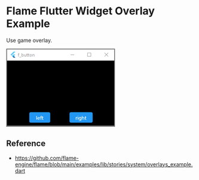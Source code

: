 # Flame Flutter Widget Overlay Example

Use game overlay.

![screenshot](readme_assets/screenshot.png)

## Reference

* https://github.com/flame-engine/flame/blob/main/examples/lib/stories/system/overlays_example.dart